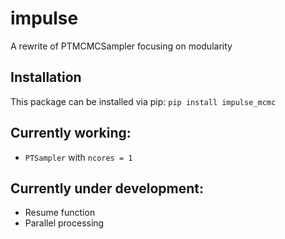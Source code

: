 # impulse
  A rewrite of PTMCMCSampler focusing on modularity

## Installation

  This package can be installed via pip: `pip install impulse_mcmc`

## Currently working:
  * `PTSampler` with `ncores = 1`

## Currently under development:
  * Resume function
  * Parallel processing
